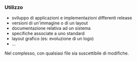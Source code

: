 ### Utilizzo

- sviluppo di applicazioni e implementazioni differenti release
- versioni di un'immagine o di un layout
- documentazione relativa ad un sistema
- specifiche associate a uno standard
- layout grafico (es: evoluzione di un logo)
- ...

Nel complesso, con qualsiasi file sia suscettibile di modifiche.


<aside class="notes">
</aside>
